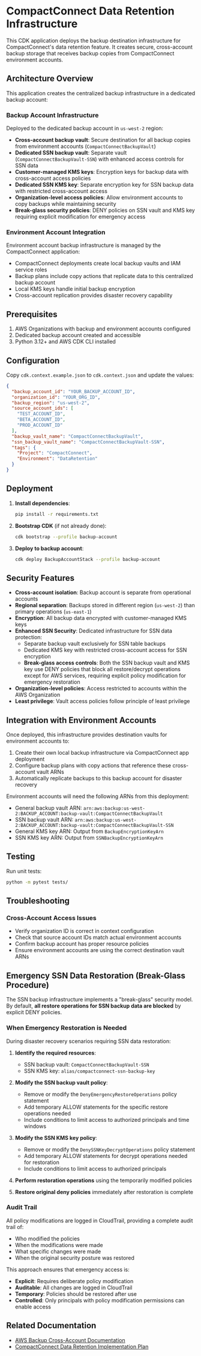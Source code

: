 # CompactConnect Data Retention Infrastructure

This CDK application deploys the backup destination infrastructure for CompactConnect's data retention feature. It creates secure, cross-account backup storage that receives backup copies from CompactConnect environment accounts.

## Architecture Overview

This application creates the centralized backup infrastructure in a dedicated backup account:

### Backup Account Infrastructure
Deployed to the dedicated backup account in `us-west-2` region:
- **Cross-account backup vault**: Secure destination for all backup copies from environment accounts (`CompactConnectBackupVault`)
- **Dedicated SSN backup vault**: Separate vault (`CompactConnectBackupVault-SSN`) with enhanced access controls for SSN data
- **Customer-managed KMS keys**: Encryption keys for backup data with cross-account access policies
- **Dedicated SSN KMS key**: Separate encryption key for SSN backup data with restricted cross-account access
- **Organization-level access policies**: Allow environment accounts to copy backups while maintaining security
- **Break-glass security policies**: DENY policies on SSN vault and KMS key requiring explicit modification for emergency access

### Environment Account Integration
Environment account backup infrastructure is managed by the CompactConnect application:
- CompactConnect deployments create local backup vaults and IAM service roles
- Backup plans include copy actions that replicate data to this centralized backup account
- Local KMS keys handle initial backup encryption
- Cross-account replication provides disaster recovery capability

## Prerequisites

1. AWS Organizations with backup and environment accounts configured
2. Dedicated backup account created and accessible
3. Python 3.12+ and AWS CDK CLI installed

## Configuration

Copy `cdk.context.example.json` to `cdk.context.json` and update the values:

```json
{
  "backup_account_id": "YOUR_BACKUP_ACCOUNT_ID",
  "organization_id": "YOUR_ORG_ID",
  "backup_region": "us-west-2",
  "source_account_ids": [
    "TEST_ACCOUNT_ID",
    "BETA_ACCOUNT_ID",
    "PROD_ACCOUNT_ID"
  ],
  "backup_vault_name": "CompactConnectBackupVault",
  "ssn_backup_vault_name": "CompactConnectBackupVault-SSN",
  "tags": {
    "Project": "CompactConnect",
    "Environment": "DataRetention"
  }
}
```

## Deployment

1. **Install dependencies**:
   ```bash
   pip install -r requirements.txt
   ```

2. **Bootstrap CDK** (if not already done):
   ```bash
   cdk bootstrap --profile backup-account
   ```

3. **Deploy to backup account**:
   ```bash
   cdk deploy BackupAccountStack --profile backup-account
   ```

## Security Features

- **Cross-account isolation**: Backup account is separate from operational accounts
- **Regional separation**: Backups stored in different region (`us-west-2`) than primary operations (`us-east-1`)
- **Encryption**: All backup data encrypted with customer-managed KMS keys
- **Enhanced SSN Security**: Dedicated infrastructure for SSN data protection:
  - Separate backup vault exclusively for SSN table backups
  - Dedicated KMS key with restricted cross-account access for SSN encryption
  - **Break-glass access controls**: Both the SSN backup vault and KMS key use DENY policies that block all restore/decrypt operations except for AWS services, requiring explicit policy modification for emergency restoration
- **Organization-level policies**: Access restricted to accounts within the AWS Organization
- **Least privilege**: Vault access policies follow principle of least privilege

## Integration with Environment Accounts

Once deployed, this infrastructure provides destination vaults for environment accounts to:
1. Create their own local backup infrastructure via CompactConnect app deployment
2. Configure backup plans with copy actions that reference these cross-account vault ARNs
3. Automatically replicate backups to this backup account for disaster recovery

Environment accounts will need the following ARNs from this deployment:
- General backup vault ARN: `arn:aws:backup:us-west-2:BACKUP_ACCOUNT:backup-vault:CompactConnectBackupVault`
- SSN backup vault ARN: `arn:aws:backup:us-west-2:BACKUP_ACCOUNT:backup-vault:CompactConnectBackupVault-SSN`
- General KMS key ARN: Output from `BackupEncryptionKeyArn`
- SSN KMS key ARN: Output from `SSNBackupEncryptionKeyArn`

## Testing

Run unit tests:
```bash
python -m pytest tests/
```

## Troubleshooting

### Cross-Account Access Issues
- Verify organization ID is correct in context configuration
- Check that source account IDs match actual environment accounts
- Confirm backup account has proper resource policies
- Ensure environment accounts are using the correct destination vault ARNs

## Emergency SSN Data Restoration (Break-Glass Procedure)

The SSN backup infrastructure implements a "break-glass" security model. By default, **all restore operations for SSN backup data are blocked** by explicit DENY policies.

### When Emergency Restoration is Needed

During disaster recovery scenarios requiring SSN data restoration:

1. **Identify the required resources**:
   - SSN backup vault: `CompactConnectBackupVault-SSN`
   - SSN KMS key: `alias/compactconnect-ssn-backup-key`

2. **Modify the SSN backup vault policy**:
   - Remove or modify the `DenyEmergencyRestoreOperations` policy statement
   - Add temporary ALLOW statements for the specific restore operations needed
   - Include conditions to limit access to authorized principals and time windows

3. **Modify the SSN KMS key policy**:
   - Remove or modify the `DenySSNKeyDecryptOperations` policy statement
   - Add temporary ALLOW statements for decrypt operations needed for restoration
   - Include conditions to limit access to authorized principals

4. **Perform restoration operations** using the temporarily modified policies

5. **Restore original deny policies** immediately after restoration is complete

### Audit Trail

All policy modifications are logged in CloudTrail, providing a complete audit trail of:
- Who modified the policies
- When the modifications were made
- What specific changes were made
- When the original security posture was restored

This approach ensures that emergency access is:
- **Explicit**: Requires deliberate policy modification
- **Auditable**: All changes are logged in CloudTrail
- **Temporary**: Policies should be restored after use
- **Controlled**: Only principals with policy modification permissions can enable access

## Related Documentation

- [AWS Backup Cross-Account Documentation](https://docs.aws.amazon.com/aws-backup/latest/devguide/cross-account-backup.html)
- [CompactConnect Data Retention Implementation Plan](../../../working-resources/246-data-retention.md)
